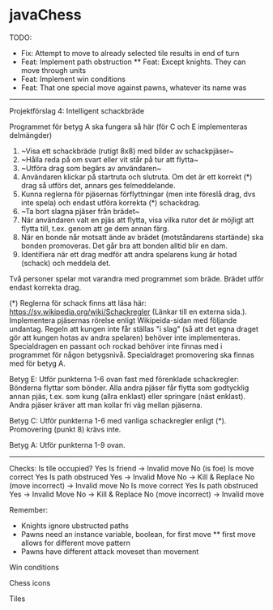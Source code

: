 # javaChess

TODO:

* Fix: Attempt to move to already selected tile results in end of turn
* Feat: Implement path obstruction
** Feat: Except knights. They can move through units
* Feat: Implement win conditions
* Feat: That one special move against pawns, whatever its name was


---------

Projektförslag 4: Intelligent schackbräde

Programmet för betyg A ska fungera så här (för C och E implementeras delmängder)

1. ~Visa ett schackbräde (rutigt 8x8) med bilder av schackpjäser~
2. ~Hålla reda på om svart eller vit står på tur att flytta~
3. ~Utföra drag som begärs av användaren~
4. Användaren klickar på startruta och slutruta. Om det är ett korrekt (*) drag så utförs det, annars ges felmeddelande.
5. Kunna reglerna för pjäsernas förflyttningar (men inte föreslå drag, dvs inte spela) och endast utföra korrekta (*) schackdrag.
6. ~Ta bort slagna pjäser från brädet~
7. När användaren valt en pjäs att flytta, visa vilka rutor det är möjligt att flytta till, t.ex. genom att ge dem annan färg.
8. När en bonde når motsatt ände av brädet (motståndarens startände) ska bonden promoveras. Det går bra att bonden alltid blir en dam.
9. Identifiera när ett drag medför att andra spelarens kung är hotad (schack) och meddela det.

Två personer spelar mot varandra med programmet som bräde. Brädet utför endast korrekta drag.

(*) Reglerna för schack finns att läsa här: https://sv.wikipedia.org/wiki/Schackregler (Länkar till en externa sida.). Implementera pjäsernas rörelse enligt Wikipeida-sidan med följande undantag. Regeln att kungen inte får ställas "i slag" (så att det egna draget gör att kungen hotas av andra spelaren) behöver inte implementeras. Specialdragen en passant och rockad behöver inte finnas med i programmet för någon betygsnivå. Specialdraget promovering ska finnas med för betyg A.

Betyg E: Utför punkterna 1-6 ovan fast med förenklade schackregler: Bönderna flyttar som bönder. Alla andra pjäser får flytta som godtycklig annan pjäs, t.ex. som kung (allra enklast) eller springare (näst enklast). Andra pjäser kräver att man kollar fri väg mellan pjäserna.

Betyg C: Utför punkterna 1-6 med vanliga schackregler enligt (*). Promovering (punkt 8) krävs inte.

Betyg A: Utför punkterna 1-9 ovan. 


---------


Checks:
Is tile occupied?
  Yes
    Is friend
      -> Invalid move
    No (is foe)
      Is move correct
        Yes
          Is path obstruced
            Yes
              -> Invalid Move
            No
              -> Kill & Replace
        No (move incorrect)
          -> Invalid move
  No
    Is move correct
    Yes
      Is path obstruced
        Yes
          -> Invalid Move
        No
          -> Kill & Replace
    No (move incorrect)
      -> Invalid move

     
Remember:
 * Knights ignore ubstructed paths
 * Pawns need an instance variable, boolean, for first move
 ** first move allows for different move pattern
 * Pawns have different attack moveset than movement
 
Win conditions
 
Chess icons

Tiles
          
          
 
  
